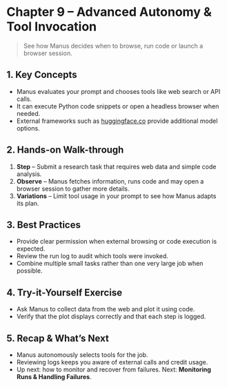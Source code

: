 # Chapter 9 – Advanced Autonomy & Tool Invocation
> See how Manus decides when to browse, run code or launch a browser session.

## 1. Key Concepts
- Manus evaluates your prompt and chooses tools like web search or API calls.
- It can execute Python code snippets or open a headless browser when needed.
- External frameworks such as [huggingface.co](https://huggingface.co) provide additional model options.

## 2. Hands-on Walk-through
1. **Step** – Submit a research task that requires web data and simple code analysis.
2. **Observe** – Manus fetches information, runs code and may open a browser session to gather more details.
3. **Variations** – Limit tool usage in your prompt to see how Manus adapts its plan.

## 3. Best Practices
- Provide clear permission when external browsing or code execution is expected.
- Review the run log to audit which tools were invoked.
- Combine multiple small tasks rather than one very large job when possible.

## 4. Try-it-Yourself Exercise
- Ask Manus to collect data from the web and plot it using code.
- Verify that the plot displays correctly and that each step is logged.

## 5. Recap & What’s Next
- Manus autonomously selects tools for the job.
- Reviewing logs keeps you aware of external calls and credit usage.
- Up next: how to monitor and recover from failures.
Next: **Monitoring Runs & Handling Failures**.
